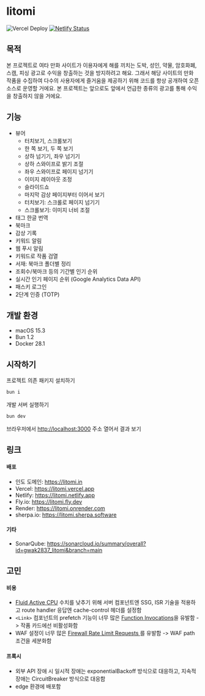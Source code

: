 # litomi

![Vercel Deploy](https://deploy-badge.vercel.app/vercel/litomi) [![Netlify Status](https://api.netlify.com/api/v1/badges/4efb3532-1a78-4c0e-a848-e2c7d29c8e39/deploy-status)](https://app.netlify.com/projects/litomi/deploys)

## 목적

본 프로젝트로 여타 만화 사이트가 이용자에게 해를 끼치는 도박, 성인, 약물, 암호화폐, 스캠, 피싱 광고로 수익을 창출하는 것을 방지하려고 해요. 그래서 해당 사이트의 만화 작품을 수집하여 다수의 사용자에게 즐거움을 제공하기 위해 코드를 항상 공개하여 오픈 소스로 운영할 거에요. 본 프로젝트는 앞으로도 앞에서 언급한 종류의 광고를 통해 수익을 창출하지 않을 거에요.

## 기능

- 뷰어
  - 터치보기, 스크롤보기
  - 한 쪽 보기, 두 쪽 보기
  - 상하 넘기기, 좌우 넘기기
  - 상하 스와이프로 밝기 조절
  - 좌우 스와이프로 페이지 넘기기
  - 이미지 레이아웃 조정
  - 슬라이드쇼
  - 마지막 감상 페이지부터 이어서 보기
  - 터치보기: 스크롤로 페이지 넘기기
  - 스크롤보기: 이미지 너비 조절
- 태그 한글 번역
- 북마크
- 감상 기록
- 키워드 알림
- 웹 푸시 알림
- 키워드로 작품 검열
- 서재: 북마크 폴더별 정리
- 조회수/북마크 등의 기간별 인기 순위
- 실시간 인기 페이지 순위 (Google Analytics Data API)
- 패스키 로그인
- 2단계 인증 (TOTP)

## 개발 환경

- macOS 15.3
- Bun 1.2
- Docker 28.1

## 시작하기

프로젝트 의존 패키지 설치하기

```bash
bun i
```

개발 서버 실행하기

```bash
bun dev
```

브라우저에서 [http://localhost:3000](http://localhost:3000) 주소 열어서 결과 보기

## 링크

#### 배포

- 인도 도메인: https://litomi.in
- Vercel: https://litomi.vercel.app
- Netlify: https://litomi.netlify.app
- Fly.io: https://litomi.fly.dev
- Render: https://litomi.onrender.com
- sherpa.io: https://litomi.sherpa.software

#### 기타

- SonarQube: https://sonarcloud.io/summary/overall?id=gwak2837_litomi&branch=main

## 고민

#### 비용

- [Fluid Active CPU](https://vercel.com/docs/fluid-compute/pricing) 수치를 낮추기 위해 서버 컴포넌트엔 SSG, ISR 기술을 적용하고 route handler 응답엔 cache-control 헤더를 설정함
- `<Link>` 컴포넌트의 prefetch 기능이 너무 많은 [Function Invocations](https://vercel.com/docs/functions/usage-and-pricing)을 유발함 -> 작품 카드에선 비활성화함
- WAF 설정이 너무 많은 [Firewall Rate Limit Requests
  ](https://vercel.com/docs/vercel-firewall/vercel-waf/usage-and-pricing#priced-features-usage)를 유발함 -> WAF path 조건을 세분화함

#### 프록시

- 외부 API 장애 시 일시적 장애는 exponentialBackoff 방식으로 대응하고, 지속적 장애는 CircuitBreaker 방식으로 대응함
- edge 환경에 배포함
